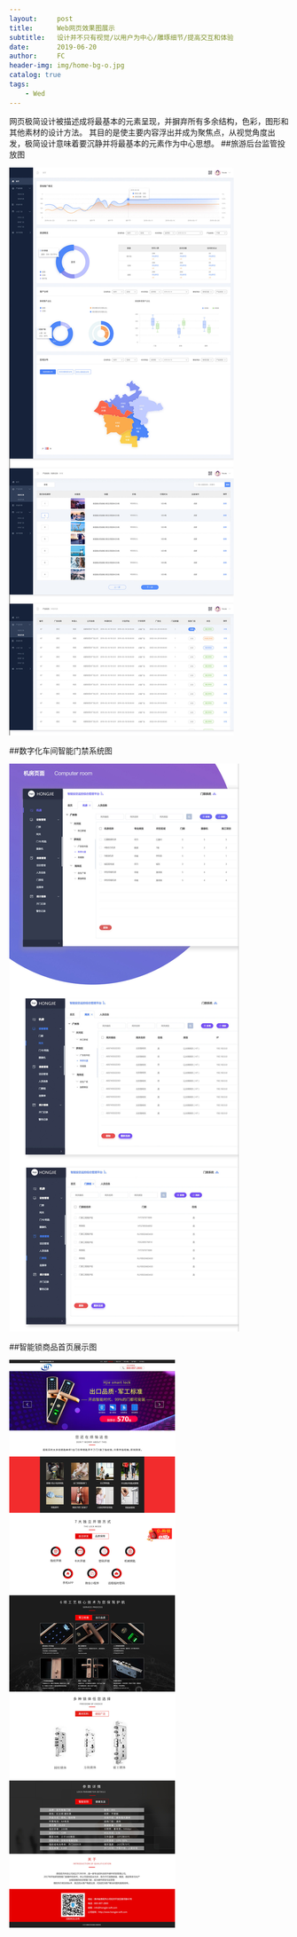 ```yaml
---
layout:     post
title:      Web网页效果图展示
subtitle:   设计并不只有视觉/以用户为中心/雕琢细节/提高交互和体验
date:       2019-06-20
author:     FC
header-img: img/home-bg-o.jpg
catalog: true
tags:
    - Wed
---
```


网页极简设计被描述成将最基本的元素呈现，并摒弃所有多余结构，色彩，图形和其他素材的设计方法。
其目的是使主要内容浮出并成为聚焦点，从视觉角度出发，极简设计意味着要沉静并将最基本的元素作为中心思想。
##旅游后台监管投放图

![avatar](/img/wed1200-1.jpg)

##数字化车间智能门禁系统图

![avatar](/img/wed1200-2.jpg)

##智能锁商品首页展示图

![avatar](/img/wed1200-3.jpg)

